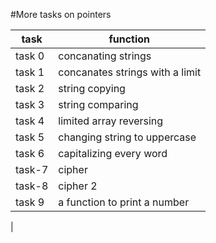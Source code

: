 #More tasks on pointers


| task | function |
| ---- | ---------- |
| task 0 | concanating strings |
| task 1 | concanates strings with a limit |
| task 2 | string copying |
| task 3 | string comparing |
| task 4 | limited array reversing |
| task 5 | changing string to uppercase |
| task 6 | capitalizing every word |
| task-7 | cipher |
| task-8 | cipher 2 |
| task 9 | a function to print a number |
| 